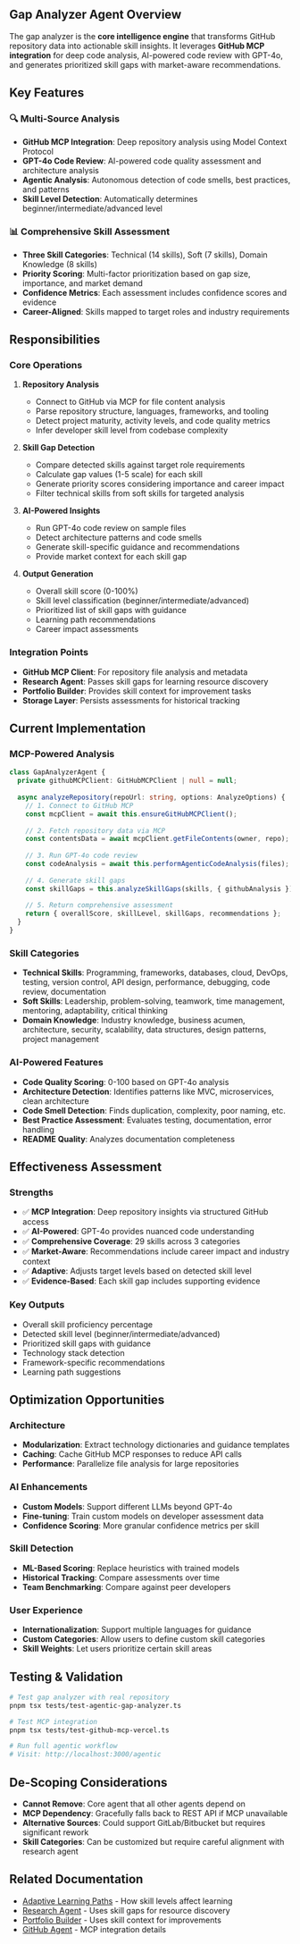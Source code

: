 ## Gap Analyzer Agent Overview

The gap analyzer is the **core intelligence engine** that transforms GitHub repository data into actionable skill insights. It leverages **GitHub MCP integration** for deep code analysis, AI-powered code review with GPT-4o, and generates prioritized skill gaps with market-aware recommendations.

## Key Features

### 🔍 Multi-Source Analysis
- **GitHub MCP Integration**: Deep repository analysis using Model Context Protocol
- **GPT-4o Code Review**: AI-powered code quality assessment and architecture analysis
- **Agentic Analysis**: Autonomous detection of code smells, best practices, and patterns
- **Skill Level Detection**: Automatically determines beginner/intermediate/advanced level

### 📊 Comprehensive Skill Assessment
- **Three Skill Categories**: Technical (14 skills), Soft (7 skills), Domain Knowledge (8 skills)
- **Priority Scoring**: Multi-factor prioritization based on gap size, importance, and market demand
- **Confidence Metrics**: Each assessment includes confidence scores and evidence
- **Career-Aligned**: Skills mapped to target roles and industry requirements

## Responsibilities

### Core Operations
1. **Repository Analysis**
   - Connect to GitHub via MCP for file content analysis
   - Parse repository structure, languages, frameworks, and tooling
   - Detect project maturity, activity levels, and code quality metrics
   - Infer developer skill level from codebase complexity

2. **Skill Gap Detection**
   - Compare detected skills against target role requirements
   - Calculate gap values (1-5 scale) for each skill
   - Generate priority scores considering importance and career impact
   - Filter technical skills from soft skills for targeted analysis

3. **AI-Powered Insights**
   - Run GPT-4o code review on sample files
   - Detect architecture patterns and code smells
   - Generate skill-specific guidance and recommendations
   - Provide market context for each skill gap

4. **Output Generation**
   - Overall skill score (0-100%)
   - Skill level classification (beginner/intermediate/advanced)
   - Prioritized list of skill gaps with guidance
   - Learning path recommendations
   - Career impact assessments

### Integration Points
- **GitHub MCP Client**: For repository file analysis and metadata
- **Research Agent**: Passes skill gaps for learning resource discovery
- **Portfolio Builder**: Provides skill context for improvement tasks
- **Storage Layer**: Persists assessments for historical tracking

## Current Implementation

### MCP-Powered Analysis
```typescript
class GapAnalyzerAgent {
  private githubMCPClient: GitHubMCPClient | null = null;
  
  async analyzeRepository(repoUrl: string, options: AnalyzeOptions) {
    // 1. Connect to GitHub MCP
    const mcpClient = await this.ensureGitHubMCPClient();
    
    // 2. Fetch repository data via MCP
    const contentsData = await mcpClient.getFileContents(owner, repo);
    
    // 3. Run GPT-4o code review
    const codeAnalysis = await this.performAgenticCodeAnalysis(files);
    
    // 4. Generate skill gaps
    const skillGaps = this.analyzeSkillGaps(skills, { githubAnalysis });
    
    // 5. Return comprehensive assessment
    return { overallScore, skillLevel, skillGaps, recommendations };
  }
}
```

### Skill Categories
- **Technical Skills**: Programming, frameworks, databases, cloud, DevOps, testing, version control, API design, performance, debugging, code review, documentation
- **Soft Skills**: Leadership, problem-solving, teamwork, time management, mentoring, adaptability, critical thinking
- **Domain Knowledge**: Industry knowledge, business acumen, architecture, security, scalability, data structures, design patterns, project management

### AI-Powered Features
- **Code Quality Scoring**: 0-100 based on GPT-4o analysis
- **Architecture Detection**: Identifies patterns like MVC, microservices, clean architecture
- **Code Smell Detection**: Finds duplication, complexity, poor naming, etc.
- **Best Practice Assessment**: Evaluates testing, documentation, error handling
- **README Quality**: Analyzes documentation completeness

## Effectiveness Assessment

### Strengths
- ✅ **MCP Integration**: Deep repository insights via structured GitHub access
- ✅ **AI-Powered**: GPT-4o provides nuanced code understanding
- ✅ **Comprehensive Coverage**: 29 skills across 3 categories
- ✅ **Market-Aware**: Recommendations include career impact and industry context
- ✅ **Adaptive**: Adjusts target levels based on detected skill level
- ✅ **Evidence-Based**: Each skill gap includes supporting evidence

### Key Outputs
- Overall skill proficiency percentage
- Detected skill level (beginner/intermediate/advanced)
- Prioritized skill gaps with guidance
- Technology stack detection
- Framework-specific recommendations
- Learning path suggestions

## Optimization Opportunities

### Architecture
- **Modularization**: Extract technology dictionaries and guidance templates
- **Caching**: Cache GitHub MCP responses to reduce API calls
- **Performance**: Parallelize file analysis for large repositories

### AI Enhancements
- **Custom Models**: Support different LLMs beyond GPT-4o
- **Fine-tuning**: Train custom models on developer assessment data
- **Confidence Scoring**: More granular confidence metrics per skill

### Skill Detection
- **ML-Based Scoring**: Replace heuristics with trained models
- **Historical Tracking**: Compare assessments over time
- **Team Benchmarking**: Compare against peer developers

### User Experience
- **Internationalization**: Support multiple languages for guidance
- **Custom Categories**: Allow users to define custom skill categories
- **Skill Weights**: Let users prioritize certain skill areas

## Testing & Validation

```bash
# Test gap analyzer with real repository
pnpm tsx tests/test-agentic-gap-analyzer.ts

# Test MCP integration
pnpm tsx tests/test-github-mcp-vercel.ts

# Run full agentic workflow
# Visit: http://localhost:3000/agentic
```

## De-Scoping Considerations

- **Cannot Remove**: Core agent that all other agents depend on
- **MCP Dependency**: Gracefully falls back to REST API if MCP unavailable
- **Alternative Sources**: Could support GitLab/Bitbucket but requires significant rework
- **Skill Categories**: Can be customized but require careful alignment with research agent

## Related Documentation
- [Adaptive Learning Paths](../../docs/ADAPTIVE_LEARNING_PATHS.md) - How skill levels affect learning
- [Research Agent](langgraph-research-agent.md) - Uses skill gaps for resource discovery
- [Portfolio Builder](portfolio-builder.md) - Uses skill context for improvements
- [GitHub Agent](github-agent.md) - MCP integration details
